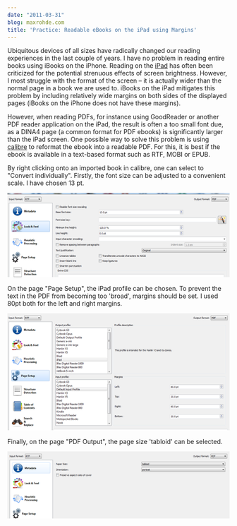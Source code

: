 ```yaml
---
date: "2011-03-31"
blog: maxrohde.com
title: 'Practice: Readable eBooks on the iPad using Margins'
---
```


Ubiquitous devices of all sizes have radically changed our reading experiences in the last couple of years. I have no problem in reading entire books using iBooks on the iPhone. Reading on the [iPad](http://www.apple.com/ipad/) has often been criticized for the potential strenuous effects of screen brightness. However, I most struggle with the format of the screen – it is actually wider than the normal page in a book we are used to. iBooks on the iPad mitigates this problem by including relatively wide margins on both sides of the displayed pages (iBooks on the iPhone does not have these margins).

However, when reading PDFs, for instance using GoodReader or another PDF reader application on the iPad, the result is often a too small font due, as a DINA4 page (a common format for PDF ebooks) is significantly larger than the iPad screen. One possible way to solve this problem is using [calibre](http://calibre-ebook.com/) to reformat the ebook into a readable PDF. For this, it is best if the ebook is available in a text-based format such as RTF, MOBI or EPUB.

By right clicking onto an imported book in calibre, one can select to "Convert individually". Firstly, the font size can be adjusted to a convenient scale. I have chosen 13 pt.

![](images/033111_0720_practicerea1.png)

On the page "Page Setup", the iPad profile can be chosen. To prevent the text in the PDF from becoming too 'broad', margins should be set. I used 80pt both for the left and right margins.

![](images/033111_0720_practicerea2.png)

Finally, on the page "PDF Output", the page size 'tabloid' can be selected.

![](images/033111_0720_practicerea3.png)